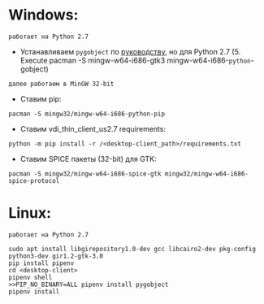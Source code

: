 # **Windows:** 

`работает на Python 2.7`

- Устанавливаем `pygobject` по [руководству](https://pygobject.readthedocs.io/en/latest/getting_started.html#windows-logo-windows),
но для Python 2.7 (5. Execute pacman -S mingw-w64-i686-gtk3 mingw-w64-i686-`python`-gobject)

`далее работаем в MinGW 32-bit`

- Ставим pip:

```
pacman -S mingw32/mingw-w64-i686-python-pip
```

- Ставим vdi_thin_client_us2.7 requirements:

```
python -m pip install -r /<desktop-client_path>/requirements.txt
```

- Ставим SPICE пакеты (32-bit) для GTK:

```
pacman -S mingw32/mingw-w64-i686-spice-gtk mingw32/mingw-w64-i686-spice-protocol
``` 

# **Linux:**

`работает на Python 2.7`

```
sudo apt install libgirepository1.0-dev gcc libcairo2-dev pkg-config python3-dev gir1.2-gtk-3.0
pip install pipenv
cd <desktop-client>
pipenv shell
>>PIP_NO_BINARY=ALL pipenv install pygobject
pipenv install
```

